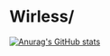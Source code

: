 # Wirless/

[![Anurag's GitHub stats](https://github-readme-stats.vercel.app/api?username=wirless)](https://github.com/anuraghazra/github-readme-stats)
